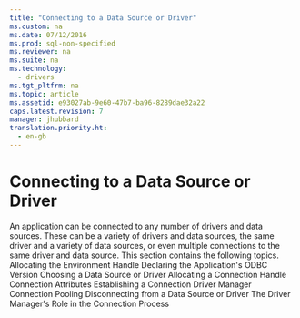 ```yaml
---
title: "Connecting to a Data Source or Driver"
ms.custom: na
ms.date: 07/12/2016
ms.prod: sql-non-specified
ms.reviewer: na
ms.suite: na
ms.technology: 
  - drivers
ms.tgt_pltfrm: na
ms.topic: article
ms.assetid: e93027ab-9e60-47b7-ba96-8289dae32a22
caps.latest.revision: 7
manager: jhubbard
translation.priority.ht: 
  - en-gb
---
```

# Connecting to a Data Source or Driver
<?xml version="1.0" encoding="utf-8"?>
<developerReferenceWithoutSyntaxDocument xmlns="http://ddue.schemas.microsoft.com/authoring/2003/5" xmlns:xlink="http://www.w3.org/1999/xlink" xmlns:xsi="http://www.w3.org/2001/XMLSchema-instance" xsi:schemaLocation="http://ddue.schemas.microsoft.com/authoring/2003/5 http://dduestorage.blob.core.windows.net/ddueschema/developer.xsd">
  <introduction>
    <para>An application can be connected to any number of drivers and data sources. These can be a variety of drivers and data sources, the same driver and a variety of data sources, or even multiple connections to the same driver and data source.</para>
    <para>This section contains the following topics.</para>
    <list class="bullet">
      <listItem>
        <para>
          <legacyLink xlink:href="77b5d1d6-7eb7-428d-bf75-a5c5a325d25c">Allocating the Environment Handle</legacyLink>
        </para>
      </listItem>
      <listItem>
        <para>
          <legacyLink xlink:href="083a1ef5-580a-4979-9cf3-50f4549a080a">Declaring the Application's ODBC Version</legacyLink>
        </para>
      </listItem>
      <listItem>
        <para>
          <legacyLink xlink:href="10aaf570-01ab-4478-8339-bdde2a5e3dd1">Choosing a Data Source or Driver</legacyLink>
        </para>
      </listItem>
      <listItem>
        <para>
          <legacyLink xlink:href="c99a8159-7693-4f97-8dcf-401336550e77">Allocating a Connection Handle</legacyLink>
        </para>
      </listItem>
      <listItem>
        <para>
          <legacyLink xlink:href="e6d03089-30a3-4627-a642-591ba0980894">Connection Attributes</legacyLink>
        </para>
      </listItem>
      <listItem>
        <para>
          <legacyLink xlink:href="8e3c717e-35e3-47ef-b5d3-3a96eeb7b869">Establishing a Connection</legacyLink>
        </para>
      </listItem>
      <listItem>
        <para>
          <link xlink:href="ee95ffdb-5aa1-49a3-beb2-7695b27c3df9">Driver Manager Connection Pooling</link>
        </para>
      </listItem>
      <listItem>
        <para>
          <legacyLink xlink:href="83dbf0bf-b400-41fb-8537-9b016050dc3c">Disconnecting from a Data Source or Driver</legacyLink>
        </para>
      </listItem>
      <listItem>
        <para>
          <legacyLink xlink:href="77c05630-5a8b-467d-b80e-c705dc06d601">The Driver Manager's Role in the Connection Process</legacyLink>
        </para>
      </listItem>
    </list>
  </introduction>
  <relatedTopics />
</developerReferenceWithoutSyntaxDocument>